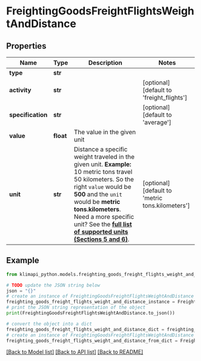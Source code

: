 # FreightingGoodsFreightFlightsWeightAndDistance


## Properties

Name | Type | Description | Notes
------------ | ------------- | ------------- | -------------
**type** | **str** |  | 
**activity** | **str** |  | [optional] [default to 'freight_flights']
**specification** | **str** |  | [optional] [default to 'average']
**value** | **float** | The value in the given unit | 
**unit** | **str** | Distance a specific weight traveled in the given unit.    **Example:** 10 metric tons travel 50 kilometers. So the right `value` would be **500** and the `unit` would be **metric tons.kilometers**.    Need a more specific unit? See the **[full list of supported units (Sections 5 and 6)](https://convert.js.org/types/_unitsbymeasureraw)**. | [optional] [default to 'metric tons.kilometers']

## Example

```python
from klimapi_python.models.freighting_goods_freight_flights_weight_and_distance import FreightingGoodsFreightFlightsWeightAndDistance

# TODO update the JSON string below
json = "{}"
# create an instance of FreightingGoodsFreightFlightsWeightAndDistance from a JSON string
freighting_goods_freight_flights_weight_and_distance_instance = FreightingGoodsFreightFlightsWeightAndDistance.from_json(json)
# print the JSON string representation of the object
print(FreightingGoodsFreightFlightsWeightAndDistance.to_json())

# convert the object into a dict
freighting_goods_freight_flights_weight_and_distance_dict = freighting_goods_freight_flights_weight_and_distance_instance.to_dict()
# create an instance of FreightingGoodsFreightFlightsWeightAndDistance from a dict
freighting_goods_freight_flights_weight_and_distance_from_dict = FreightingGoodsFreightFlightsWeightAndDistance.from_dict(freighting_goods_freight_flights_weight_and_distance_dict)
```
[[Back to Model list]](../README.md#documentation-for-models) [[Back to API list]](../README.md#documentation-for-api-endpoints) [[Back to README]](../README.md)


